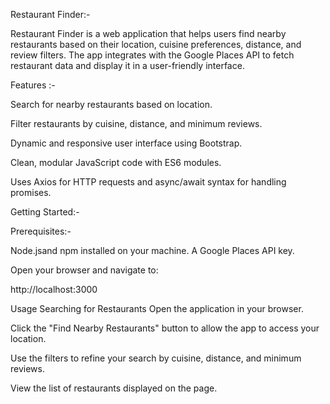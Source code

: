 Restaurant Finder:-

Restaurant Finder is a web application that helps users find nearby restaurants based on their location, cuisine preferences, distance, and review filters. The app integrates with the Google Places API to fetch restaurant data and display it in a user-friendly interface.

Features :-

Search for nearby restaurants based on location.

Filter restaurants by cuisine, distance, and minimum reviews.

Dynamic and responsive user interface using Bootstrap.

Clean, modular JavaScript code with ES6 modules.

Uses Axios for HTTP requests and async/await syntax for handling promises.


Getting Started:-

Prerequisites:-

Node.jsand npm installed on your machine.
A Google Places API key.


Open your browser and navigate to:

http://localhost:3000

Usage
Searching for Restaurants
Open the application in your browser.

Click the "Find Nearby Restaurants" button to allow the app to access your location.

Use the filters to refine your search by cuisine, distance, and minimum reviews.

View the list of restaurants displayed on the page.



